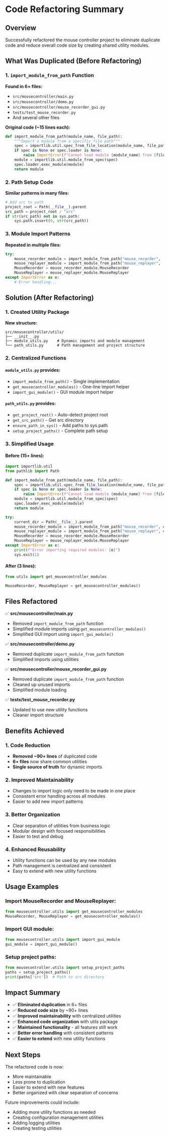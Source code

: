 # Code Refactoring Summary

## Overview
Successfully refactored the mouse controller project to eliminate duplicate code and reduce overall code size by creating shared utility modules.

## What Was Duplicated (Before Refactoring)

### 1. `import_module_from_path` Function
**Found in 6+ files:**
- `src/mousecontroller/main.py`
- `src/mousecontroller/demo.py` 
- `src/mousecontroller/mouse_recorder_gui.py`
- `tests/test_mouse_recorder.py`
- And several other files

**Original code (~15 lines each):**
```python
def import_module_from_path(module_name, file_path):
    """Import a module from a specific file path"""
    spec = importlib.util.spec_from_file_location(module_name, file_path)
    if spec is None or spec.loader is None:
        raise ImportError(f"Cannot load module {module_name} from {file_path}")
    module = importlib.util.module_from_spec(spec)
    spec.loader.exec_module(module)
    return module
```

### 2. Path Setup Code
**Similar patterns in many files:**
```python
# Add src to path
project_root = Path(__file__).parent
src_path = project_root / "src"
if str(src_path) not in sys.path:
    sys.path.insert(0, str(src_path))
```

### 3. Module Import Patterns
**Repeated in multiple files:**
```python
try:
    mouse_recorder_module = import_module_from_path("mouse_recorder", ...)
    mouse_replayer_module = import_module_from_path("mouse_replayer", ...)
    MouseRecorder = mouse_recorder_module.MouseRecorder
    MouseReplayer = mouse_replayer_module.MouseReplayer
except ImportError as e:
    # Error handling...
```

## Solution (After Refactoring)

### 1. Created Utility Package
**New structure:**
```
src/mousecontroller/utils/
├── __init__.py
├── module_utils.py    # Dynamic imports and module management
└── path_utils.py      # Path management and project structure
```

### 2. Centralized Functions

#### `module_utils.py` provides:
- `import_module_from_path()` - Single implementation
- `get_mousecontroller_modules()` - One-line import helper
- `import_gui_module()` - GUI module import helper

#### `path_utils.py` provides:
- `get_project_root()` - Auto-detect project root
- `get_src_path()` - Get src directory
- `ensure_path_in_sys()` - Add paths to sys.path
- `setup_project_paths()` - Complete path setup

### 3. Simplified Usage

#### Before (15+ lines):
```python
import importlib.util
from pathlib import Path

def import_module_from_path(module_name, file_path):
    spec = importlib.util.spec_from_file_location(module_name, file_path)
    if spec is None or spec.loader is None:
        raise ImportError(f"Cannot load module {module_name} from {file_path}")
    module = importlib.util.module_from_spec(spec)
    spec.loader.exec_module(module)
    return module

try:
    current_dir = Path(__file__).parent
    mouse_recorder_module = import_module_from_path("mouse_recorder", current_dir / "mouse_recorder.py")
    mouse_replayer_module = import_module_from_path("mouse_replayer", current_dir / "mouse_replayer.py")
    MouseRecorder = mouse_recorder_module.MouseRecorder
    MouseReplayer = mouse_replayer_module.MouseReplayer
except ImportError as e:
    print(f"Error importing required modules: {e}")
    sys.exit(1)
```

#### After (3 lines):
```python
from utils import get_mousecontroller_modules

MouseRecorder, MouseReplayer = get_mousecontroller_modules()
```

## Files Refactored

✅ **src/mousecontroller/main.py**
- Removed `import_module_from_path` function
- Simplified module imports using `get_mousecontroller_modules()`
- Simplified GUI import using `import_gui_module()`

✅ **src/mousecontroller/demo.py**
- Removed duplicate `import_module_from_path` function
- Simplified imports using utilities

✅ **src/mousecontroller/mouse_recorder_gui.py**
- Removed duplicate `import_module_from_path` function
- Cleaned up unused imports
- Simplified module loading

✅ **tests/test_mouse_recorder.py**
- Updated to use new utility functions
- Cleaner import structure

## Benefits Achieved

### 1. Code Reduction
- **Removed ~90+ lines** of duplicated code
- **6+ files** now share common utilities
- **Single source of truth** for dynamic imports

### 2. Improved Maintainability
- Changes to import logic only need to be made in one place
- Consistent error handling across all modules
- Easier to add new import patterns

### 3. Better Organization
- Clear separation of utilities from business logic
- Modular design with focused responsibilities
- Easier to test and debug

### 4. Enhanced Reusability
- Utility functions can be used by any new modules
- Path management is centralized and consistent
- Easy to extend with new utility functions

## Usage Examples

### Import MouseRecorder and MouseReplayer:
```python
from mousecontroller.utils import get_mousecontroller_modules
MouseRecorder, MouseReplayer = get_mousecontroller_modules()
```

### Import GUI module:
```python
from mousecontroller.utils import import_gui_module
gui_module = import_gui_module()
```

### Setup project paths:
```python
from mousecontroller.utils import setup_project_paths
paths = setup_project_paths()
print(paths['src'])  # Path to src directory
```

## Impact Summary

- ✅ **Eliminated duplication** in 6+ files
- ✅ **Reduced code size** by ~90+ lines
- ✅ **Improved maintainability** with centralized utilities
- ✅ **Enhanced code organization** with utils package
- ✅ **Maintained functionality** - all features still work
- ✅ **Better error handling** with consistent patterns
- ✅ **Easier to extend** with new utility functions

## Next Steps

The refactored code is now:
- More maintainable
- Less prone to duplication
- Easier to extend with new features
- Better organized with clear separation of concerns

Future improvements could include:
- Adding more utility functions as needed
- Creating configuration management utilities
- Adding logging utilities
- Creating testing utilities